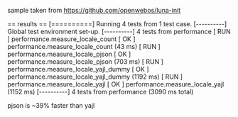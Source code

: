 sample taken from https://github.com/openwebos/luna-init

== results ==
[==========] Running 4 tests from 1 test case.
[----------] Global test environment set-up.
[----------] 4 tests from performance
[ RUN      ] performance.measure_locale_count
[       OK ] performance.measure_locale_count (43 ms)
[ RUN      ] performance.measure_locale_pjson
[       OK ] performance.measure_locale_pjson (703 ms)
[ RUN      ] performance.measure_locale_yajl_dummy
[       OK ] performance.measure_locale_yajl_dummy (1192 ms)
[ RUN      ] performance.measure_locale_yajl
[       OK ] performance.measure_locale_yajl (1152 ms)
[----------] 4 tests from performance (3090 ms total)

pjson is ~39% faster than yajl
